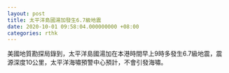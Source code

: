 ```yaml
---
layout: post
title: 太平洋島國湯加發生6.7級地震
date: 2020-10-01 09:58:04.000000000 +08:00
categories: rthk
---
```


美國地質勘探局錄到，太平洋島國湯加在本港時間早上9時多發生6.7級地震，震源深度10公里，太平洋海嘯預警中心預計，不會引發海嘯。
